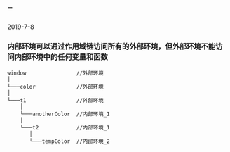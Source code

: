 # -
2019-7-8
### 内部环境可以通过作用域链访问所有的外部环境，但外部环境不能访问内部环境中的任何变量和函数
```
window                //外部环境
│
└───color             //外部环境
│       
└───t1                //外部环境
    │
    └───anotherColor  //内部环境_1
    │
    └───t2            //内部环境_1
       │   
       └───tempColor  //内部环境_2
```
